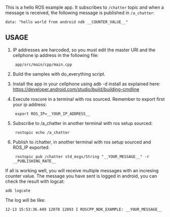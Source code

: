 This is a hello ROS example app. It subscribes to `/chatter` topic and when a message is received, the following message is published in `/a_chatter`:

    data: "hello world from android ndk __COUNTER_VALUE__"

USAGE
-------

1. IP addresses are harcoded, so you must edit the master URI and the cellphone ip address in the following file:

        app/src/main/cpp/main.cpp

2. Build the samples with do_everything script.

3. Install the app in your cellphone using adb -d install as explained here:
        <https://developer.android.com/studio/build/building-cmdline>

4. Execute roscore in a terminal with ros sourced. Remember to export first your ip address:
        
        export ROS_IP=__YOUR_IP_ADDRESS__

5. Subscribe to /a_chatter in another terminal with ros setup sourced:
    
        rostopic echo /a_chatter

6. Publish to /chatter, in another terminal with ros setup sourced and ROS_IP exported:

        rostopic pub /chatter std_msgs/String "__YOUR_MESSAGE__" -r __PUBLISHING_RATE__

If all is working well, you will receive multiple messages with an incresing counter value.
The message you have sent is logged in android, you can check the result with logcat:

    adb logcate

The log will be like:

    12-13 15:53:36.449 12078 12093 I ROSCPP_NDK_EXAMPLE: __YOUR_MESSAGE__
